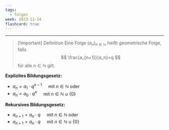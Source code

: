 ```yaml
---
tags:
  - folgen
week: 2023-11-14
flashcard: true
---
```

***

> [!important] Definition
> Eine Folge $\left(a_n\right)_{n \in \mathbb{N}}$ heißt geometrische Folge, falls
> $$
> \frac{a_{n+1}}{a_n}=q
> $$
> für alle $n \in \mathbb{N}$ gilt.

**Explizites Bildungsgesetz:**
- $a_n=a_1 \cdot q^{n-1} \quad$ mit $n \in \mathbb{N}$ oder
- $a_n=a_0 \cdot q^n \quad$ mit $n \in \mathbb{N} \cup\{0\}$

**Rekursives Bildungsgesetz:**
- $a_{n+1}=a_n \cdot q \quad$ mit $n \in \mathbb{N}$ oder
- $a_{n+1}=a_n \cdot q \quad$ mit $n \in \mathbb{N} \cup\{0\}$
